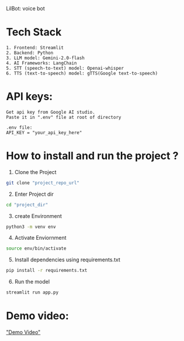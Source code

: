 LilBot: voice bot

# Tech Stack

    1. Frontend: Streamlit
    2. Backend: Python
    3. LLM model: Gemini-2.0-flash
    4. AI Frameworks: LangChain
    5. STT (speech-to-text) model: Openai-whisper
    6. TTS (text-to-speech) model: gTTS(Google text-to-speech)

# API keys:

    Get api key from Google AI studio.
    Paste it in ".env" file at root of directory

    .env file:
    API_KEY = "your_api_key_here"

# How to install and run the project ?

1. Clone the Project

```bash
git clone "project_repo_url"
```

2. Enter Project dir

```bash
cd "project_dir"
```

3. create Environment

```bash
python3 -m venv env
```

4. Activate Enviornment

```bash
source env/bin/activate
```

5. Install dependencies using requirements.txt

```bash
pip install -r requirements.txt
```

6. Run the model

```bash
streamlit run app.py
```

# Demo video: 
["Demo Video"](demo/demo_video.webm)
